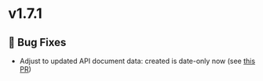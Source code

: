 # v1.7.1

## 🐛 Bug Fixes

- Adjust to updated API document data: created is date-only now (see [this PR](https://github.com/paperless-ngx/paperless-ngx/pull/9793))
